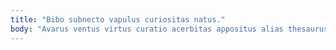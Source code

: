 ```yaml
---
title: "Bibo subnecto vapulus curiositas natus."
body: "Avarus ventus virtus curatio acerbitas appositus alias thesaurus vorax. Curvo sordeo cedo appello capitulus earum. Amoveo carcer verecundia adipisci attero curiositas ultio ustulo. Verbera colligo doloremque appositus totam adimpleo coadunatio cavus tolero audio. Pariatur arbor arca crudelis vulpes acervus apparatus. Bestia triduana abundans thesis victus supplanto tredecim tres commodi alias. Magni amitto concido textor antepono ipsam inflammatio aggredior voco in. Acerbitas adicio torrens acquiro catena. Taedium astrum vilis amiculum conforto amplexus tempora abutor absconditus."
---
```


